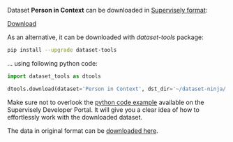 Dataset **Person in Context** can be downloaded in [Supervisely format](https://developer.supervisely.com/api-references/supervisely-annotation-json-format):

 [Download](https://assets.supervisely.com/remote/eyJsaW5rIjogInMzOi8vc3VwZXJ2aXNlbHktZGF0YXNldHMvMzU1Ml9QZXJzb24gaW4gQ29udGV4dC9wZXJzb24taW4tY29udGV4dC1EYXRhc2V0TmluamEudGFyIiwgInNpZyI6ICJOY1o2YUJ1U3hXQzRyc3UrclN3a2U0UktvZjMwaWZzUC8rdm1OUWRUMmhzPSJ9?response-content-disposition=attachment%3B%20filename%3D%22person-in-context-DatasetNinja.tar%22)

As an alternative, it can be downloaded with *dataset-tools* package:
``` bash
pip install --upgrade dataset-tools
```

... using following python code:
``` python
import dataset_tools as dtools

dtools.download(dataset='Person in Context', dst_dir='~/dataset-ninja/')
```
Make sure not to overlook the [python code example](https://developer.supervisely.com/getting-started/python-sdk-tutorials/iterate-over-a-local-project) available on the Supervisely Developer Portal. It will give you a clear idea of how to effortlessly work with the downloaded dataset.

The data in original format can be [downloaded here](https://drive.google.com/open?id=1TATEqQwRrlb8ero1yurL1Nd9dIknQnyX).